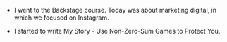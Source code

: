 - I went to the Backstage course. Today was about marketing digital, in which we focused on Instagram.

- I started to write My Story - Use Non-Zero-Sum Games to Protect You.

